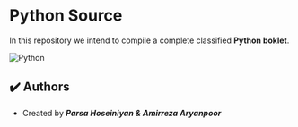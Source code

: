 # Python Source

In this repository we intend to compile a complete classified **Python boklet**.

![Python](python.jpg)

## :heavy_check_mark: Authors

-   Created by ***Parsa Hoseiniyan & Amirreza Aryanpoor***

